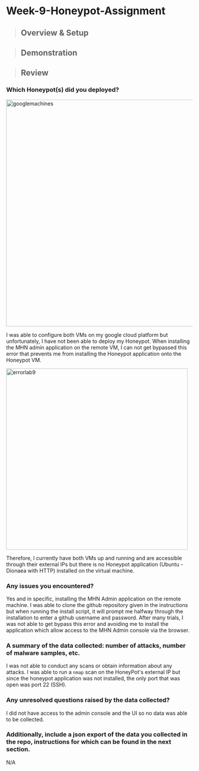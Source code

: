 # Week-9-Honeypot-Assignment
> ## Overview & Setup


> ## Demonstration



> ## Review 
### Which Honeypot(s) did you deployed?

<img width="613" alt="googlemachines" src="https://user-images.githubusercontent.com/37861847/40894819-f5e99060-6760-11e8-9277-61f5392184e1.PNG">

I was able to configure both VMs on my google cloud platform but unfortunately, I have not been able to deploy my Honeypot. When installing the MHN admin application on the remote VM, I can not get bypassed this error that prevents me from installing the Honeypot application onto the Honeypot VM. 

<img width="490" alt="errorlab9" src="https://user-images.githubusercontent.com/37861847/40894109-0f97daa8-675c-11e8-80d3-b9809374671d.PNG">

Therefore, I currently have both VMs up and running and are accessible through their external IPs but there is no Honeypot application (Ubuntu - Dionaea with HTTP) installed on the virtual machine. 

### Any issues you encountered?
Yes and in specific, installing the MHN Admin application on the remote machine. I was able to clone the github repository given in the instructions but when running the install script, it will prompt me halfway through the installation to enter a github username and password. After many trials, I was not able to get bypass this error and avoiding me to install the application which allow access to the MHN Admin console via the browser. 

### A summary of the data collected: number of attacks, number of malware samples, etc.
I was not able to conduct any scans or obtain information about any attacks. I was able to run a `nmap` scan on the HoneyPot's external IP but since the honeypot application was not installed, the only port that was open was port 22 (SSH). 

### Any unresolved questions raised by the data collected?
I did not have access to the admin console and the UI so no data was able to be collected.

### Additionally, include a json export of the data you collected in the repo, instructions for which can be found in the next section.
N/A
